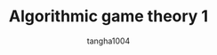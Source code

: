 ---
layout: post
title: Algorithmic game theory 1 
subtitle:
categories: algorithm
author: tangha1004
tags: [algorithm]
---
